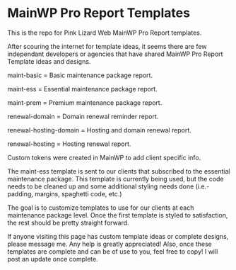 # MainWP Pro Report Templates
This is the repo for Pink Lizard Web MainWP Pro Report templates. 

After scouring the internet for template ideas, it seems there are few independant developers or agencies that have shared MainWP Pro Report Template ideas and designs. 

maint-basic = Basic maintenance package report.

maint-ess = Essential maintenance package report.

maint-prem = Premium maintenance package report.

renewal-domain = Domain renewal reminder report.

renewal-hosting-domain = Hosting and domain renewal report.

renewal-hosting = Hosting renewal report.

Custom tokens were created in MainWP to add client specific info.

The maint-ess template is sent to our clients that subscribed to the essential maintenance package. This template is currently being used, but the code needs to be cleaned up and some additional styling needs done (i.e.- padding, margins, spaghetti code, etc.)

The goal is to customize templates to use for our clients at each maintenance package level. Once the first template is styled to satisfaction, the rest should be  pretty straight forward.

If anyone visiting this page has custom template ideas or complete designs, please message me. Any help is greatly appreciated! Also, once these templates are complete and can be of use to you, feel free to copy! I will post an update once complete.
